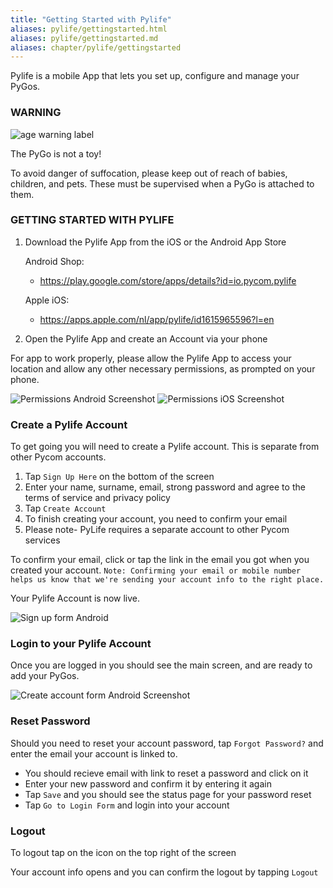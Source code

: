 ```yaml
---
title: "Getting Started with Pylife"
aliases: pylife/gettingstarted.html
aliases: pylife/gettingstarted.md
aliases: chapter/pylife/gettingstarted
---
```


Pylife is a mobile App that lets you set up, configure and manage your PyGos.

### WARNING

![age warning label](/gitbook/assets/pylife/gettingstarted/age_warning_label.png)

The PyGo is not a toy!  

To avoid danger of suffocation, please keep out of reach of babies, children, and pets. These must be supervised when a PyGo is attached to them.

### GETTING STARTED WITH PYLIFE  

1. Download the Pylife App from the iOS or the Android App Store 

    Android Shop:

    * https://play.google.com/store/apps/details?id=io.pycom.pylife 

    Apple iOS:

    * https://apps.apple.com/nl/app/pylife/id1615965596?l=en 

2. Open the Pylife App and create an Account via your phone

For app to work properly, please allow the Pylife App to access your location and allow any other necessary permissions, as prompted on your phone.

![Permissions Android Screenshot](/gitbook/assets/pylife/gettingstarted/permissions_android.jpg)
![Permissions iOS Screenshot](/gitbook/assets/pylife/gettingstarted/permissions_ios.png)

### Create a Pylife Account

To get going you will need to create a Pylife account. This is separate from other Pycom accounts.

1. Tap `Sign Up Here` on the bottom of the screen
2. Enter your name, surname, email, strong password and agree to the terms of service and privacy policy
3. Tap `Create Account`
4. To finish creating your account, you need to confirm your email
5. Please note- PyLife requires a separate account to other Pycom services

To confirm your email, click or tap the link in the email you got when you created your account.
`Note: Confirming your email or mobile number helps us know that we're sending your account info to the right place.`

Your Pylife Account is now live.

![Sign up form Android](/gitbook/assets/pylife/signup/signup_android.jpg)

### Login to your Pylife Account

Once you are logged in you should see the main screen, and are ready to add your PyGos.

![Create account form Android Screenshot](/gitbook/assets/pylife/gettingstarted/main_screen_android.jpg)


### Reset Password

Should you need to reset your account password, tap `Forgot Password?` and enter the email your account is linked to.

* You should recieve email with link to reset a password and click on it
* Enter your new password and confirm it by entering it again
* Tap `Save` and you should see the status page for your password reset
* Tap `Go to Login Form` and login into your account

### Logout

To logout tap on the icon on the top right of the screen

Your account info opens and you can confirm the logout by tapping `Logout`


